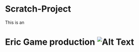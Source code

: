# Scratch-Project
This is an <h1> Eric Game production
![Alt Text](https://www.lelandjansen.com/project/amaze)
